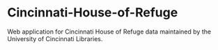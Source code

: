 Cincinnati-House-of-Refuge
==========================

Web application for Cincinnati House of Refuge data maintained by the University of Cincinnati Libraries.
